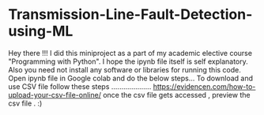 # Transmission-Line-Fault-Detection-using-ML
Hey there !!!
I did this miniproject as a part of my academic elective course "Programming with Python".
I hope the ipynb file itself is self explanatory. Also you need not install any software or libraries for running this code. 
Open ipynb file in Google colab and do the below steps...
To download and use CSV file follow these steps ....................
https://evidencen.com/how-to-upload-your-csv-file-online/
once the csv file gets accessed , preview the csv file .
:)
